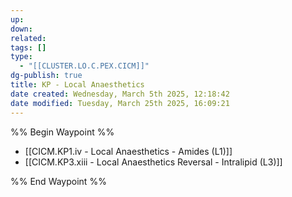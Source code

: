 ```yaml
---
up: 
down: 
related: 
tags: []
type:
  - "[[CLUSTER.LO.C.PEX.CICM]]"
dg-publish: true
title: KP - Local Anaesthetics
date created: Wednesday, March 5th 2025, 12:18:42
date modified: Tuesday, March 25th 2025, 16:09:21
---
```


%% Begin Waypoint %%

- [[CICM.KP1.iv - Local Anaesthetics - Amides (L1)]]
- [[CICM.KP3.xiii - Local Anaesthetics Reversal - Intralipid (L3)]]

%% End Waypoint %%
